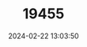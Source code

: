 ---
title: "19455"
category: "Rhamdia reddelli"
draft: false
date: 2024-02-22 13:03:50
languages:
  Spanish; Castilian: ["Juil Ciego"]
  English: ["Blindwhiskered Catfish"]
---